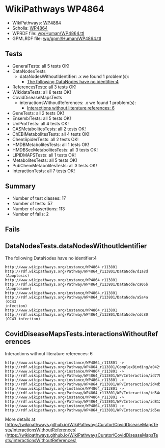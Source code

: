 # WikiPathways WP4864

* WikiPathways: [WP4864](https://identifiers.org/wikipathways:WP4864)
* Scholia: [WP4864](https://scholia.toolforge.org/wikipathways/WP4864)
* WPRDF file: [wp/Human/WP4864.ttl](../wp/Human/WP4864.ttl)
* GPMLRDF file: [wp/gpml/Human/WP4864.ttl](../wp/gpml/Human/WP4864.ttl)

## Tests
* GeneralTests: all 5 tests OK!
* DataNodesTests
    * dataNodesWithoutIdentifier: .x we found 1 problem(s):
        * [The following DataNodes have no identifier:4](#5961a6c5)
* ReferencesTests: all 3 tests OK!
* WikidataTests: all 8 tests OK!
* CovidDiseaseMapsTests
    * interactionsWithoutReferences: .x we found 1 problem(s):
        * [Interactions without literature references: 6](#2e295934)
* GeneTests: all 2 tests OK!
* EnsemblTests: all 5 tests OK!
* UniProtTests: all 4 tests OK!
* CASMetabolitesTests: all 2 tests OK!
* ChEBIMetabolitesTests: all 4 tests OK!
* ChemSpiderTests: all 2 tests OK!
* HMDBMetabolitesTests: all 1 tests OK!
* HMDBSecMetabolitesTests: all 3 tests OK!
* LIPIDMAPSTests: all 1 tests OK!
* MetabolitesTests: all 5 tests OK!
* PubChemMetabolitesTests: all 3 tests OK!
* InteractionTests: all 7 tests OK!


## Summary

* Number of test classes: 17
* Number of tests: 57
* Number of assertions: 113
* Number of fails: 2

## Fails

<a name="5961a6c5" />

## DataNodesTests.dataNodesWithoutIdentifier

The following DataNodes have no identifier:4
```
http://www.wikipathways.org/instance/WP4864_r113801 http://rdf.wikipathways.org/Pathway/WP4864_r113801/DataNode/d1a8d (Apoptosis)
http://www.wikipathways.org/instance/WP4864_r113801 http://rdf.wikipathways.org/Pathway/WP4864_r113801/DataNode/ca06b (Apoptosome)
http://www.wikipathways.org/instance/WP4864_r113801 http://rdf.wikipathways.org/Pathway/WP4864_r113801/DataNode/a5a4a (OC43
infection)
http://www.wikipathways.org/instance/WP4864_r113801 http://rdf.wikipathways.org/Pathway/WP4864_r113801/DataNode/cdc80 (OC43 infection)
```

<a name="2e295934" />

## CovidDiseaseMapsTests.interactionsWithoutReferences

Interactions without literature references: 6
```
http://www.wikipathways.org/instance/WP4864_r113801 -> http://rdf.wikipathways.org/Pathway/WP4864_r113801/ComplexBinding/a042f
http://www.wikipathways.org/instance/WP4864_r113801 -> http://rdf.wikipathways.org/Pathway/WP4864_r113801/WP/Interaction/id7784c19c
http://www.wikipathways.org/instance/WP4864_r113801 -> http://rdf.wikipathways.org/Pathway/WP4864_r113801/WP/Interaction/id4d5fb94c
http://www.wikipathways.org/instance/WP4864_r113801 -> http://rdf.wikipathways.org/Pathway/WP4864_r113801/WP/Interaction/id54c6a1c1
http://www.wikipathways.org/instance/WP4864_r113801 -> http://rdf.wikipathways.org/Pathway/WP4864_r113801/WP/Interaction/id812e8e5d
http://www.wikipathways.org/instance/WP4864_r113801 -> http://rdf.wikipathways.org/Pathway/WP4864_r113801/WP/Interaction/id5ea6cbdd
```

More details at [https://wikipathways.github.io/WikiPathwaysCurator/CovidDiseaseMapsTests/interactionsWithoutReferences](https://wikipathways.github.io/WikiPathwaysCurator/CovidDiseaseMapsTests/interactionsWithoutReferences)

